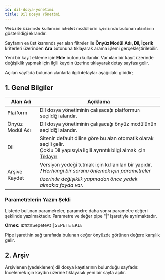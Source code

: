 ```yaml
---
id: dil-dosya-yonetimi
title: Dil Dosya Yönetimi
---
```


Website üzerinde kullanılan iskelet modüllerin içerisinde bulunan alanların gösterildiği ekrandır.

Sayfanın en üst kısmında yer alan filtreler ile **Önyüz Modül Adı, Dil, İçerik** kriterleri üzerinden **Ara** butonuna tıklayarak arama işlemi gerçekleştirilebilir.

Yeni bir kayıt ekleme için **Ekle** butonu kullanılır. Var olan bir kayıt üzerinde değişiklik yapmak için ilgili kaydın üzerine tıklayarak detay sayfası gelir.

Açılan sayfada bulunan alanlarla ilgili detaylar aşağıdaki gibidir;

## 1. Genel Bilgiler

|Alan Adı|Açıklama|
|--|--|
|Platform|Dil dosya yönetiminin çalışacağı platformun seçildiği alandır.|
|Önyüz Modül Adı|Dil dosya yönetiminin çalışacağı önyüz modülünün seçildiği alandır.|
|Dil|Sitenin default diline göre bu alan otomatik olarak seçili gelir.<br>Çoklu Dil yapısıyla ilgili ayrıntılı bilgi almak için [Tıklayın](coklu-dil.md)|
|Arşive Kaydet|Versiyon yedeği tutmak için kullanılan bir yapıdır.<br>_❗ Herhangi bir sorunu önlemek için parametreler üzerinde değişiklik yapmadan önce yedek almakta fayda var._|

### Parametrelerin Yazım Şekli
Listede bulunan parametreler, parametre daha sonra parametre değeri şeklinde yazılmaktadır. Parametre ve değer pipe "|" işaretiyle ayrılmaktadır. 

**Örnek:** lbfbtnSepeteAt **|** SEPETE EKLE

Pipe işaretinin sağ tarafında bulunan değer önyüzde görünen değere karşılık gelir.

## 2. Arşiv
Arşivlenen (yedeklenen) dil dosya kayıtlarının bulunduğu sayfadır. İncelemek için kaydın üzerine tıklayarak yeni bir sayfa açılır.